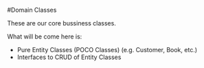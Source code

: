 #Domain Classes

These are our core bussiness classes.

What will be come here is:

- Pure Entity Classes (POCO Classes) (e.g. Customer, Book, etc.)
- Interfaces to CRUD of Entity Classes






